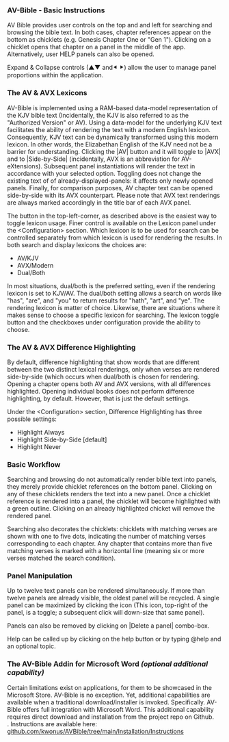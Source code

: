 ### AV-Bible - Basic Instructions

AV Bible provides user controls on the top and and left for searching and browsing the bible text.  In both cases, chapter references appear on the bottom as chicklets (e.g. Genesis Chapter One or "Gen 1").  Clicking on a chicklet opens that chapter on a panel in the middle of the app.  Alternatively, user HELP panels can also be opened.

Expand & Collapse controls (▲▼ and⯇ ⯈) allow the user to manage panel proportions within the application.

### The AV & AVX Lexicons

AV-Bible is implemented using a RAM-based data-model representation of the KJV bible text (Incidentally, the KJV is also referred to as the "Authorized Version" or AV).  Using a data-model for the underlying KJV text facilitates the ability of rendering the text with a modern English lexicon.  Consequently, KJV text can be dynamically transformed using this modern lexicon.  In other words, the Elizabethan English of the KJV need not be a barrier for understanding. Clicking the |AV| button and it will toggle to |AVX| and to |Side-by-Side| (incidentally, AVX is an abbreviation for AV-eXtensions).  Subsequent panel instantiations will render the text in accordance with your selected option.  Toggling does not change the existing text of of already-displayed-panels: it affects only newly opened panels.  Finally, for comparison purposes, AV chapter text can be opened side-by-side with its AVX counterpart.  Please note that AVX text renderings are always marked accordingly in the title bar of each AVX panel.

The button in the top-left-corner, as described above is the easiest way to toggle lexicon usage. Finer control is available on the Lexicon panel under the \<Configuration\> section.  Which lexicon is to be used for search can be controlled separately from which lexicon is used for rendering the results. In both search and display lexicons the choices are:

- AV/KJV
- AVX/Modern
- Dual/Both

In most situations, dual/both is the preferred setting, even if the rendering lexicon is set to KJV/AV. The dual/both setting allows a search on words like "has", "are", and "you" to return results for "hath", "art", and "ye". The rendering lexicon is matter of choice. Likewise, there are situations where it makes sense to choose a specific lexicon for searching. The lexicon toggle button and the checkboxes under configuration provide the ability to choose.

### The AV & AVX Difference Highlighting

By default, difference highlighting that show words that are different between the two distinct lexical renderings, only when verses are rendered side-by-side (which occurs when dual/both is chosen for rendering.  Opening a chapter opens both AV and AVX versions, with all differences highlighted. Opening individual books does not perform difference highlighting, by default. However, that is just the default settings.

Under the \<Configuration\> section, Difference Highlighting has three possible settings:

- Highlight Always
- Highlight Side-by-Side [default]
- Highlight Never

### Basic Workflow

Searching and browsing do not automatically render bible text into panels, they merely provide chicklet references on the bottom panel.  Clicking on any of these chicklets renders the text into a new panel.  Once a chicklet reference is rendered into a panel, the chicklet will become highlighted with a green outline.  Clicking on an already highlighted chicket will remove the rendered panel.

Searching also decorates the chicklets: chicklets with matching verses are shown with one to five dots, indicating the number of matching verses corresponding to each chapter.  Any chapter that contains more than five matching verses is marked with a horizontal line (meaning six or more verses matched the search condition).

### Panel Manipulation

Up to twelve text panels can be rendered simultaneously. If more than twelve panels are already visible, the oldest panel will be recycled. A single panel can be maximized by clicking the icon (This icon, top-right of the panel, is a toggle; a subsequent click will down-size that same panel).

Panels can also be removed by clicking on |Delete a panel| combo-box.

Help can be called up by clicking on the help button or by typing @help and an optional topic.

### The AV-Bible Addin for Microsoft Word *(optional additional capability)*

Certain limitations exist on applications, for them to be showcased in the Microsoft Store. AV-Bible is no exception. Yet, additional capabilities are available when a traditional download/installer is invoked. Specifically. AV-Bible offers full integration with Microsoft Word. This additional capability requires direct download and installation from the project repo on Github.</br>. Instructions are available here: [github.com/kwonus/AVBible/tree/main/Installation/Instructions](https://github.com/kwonus/AVBible/tree/main/Installation/Instructions/README.md)

